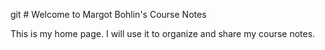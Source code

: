 git # Welcome to Margot Bohlin's Course Notes

This is my home page. I will use it to organize and share my course notes.